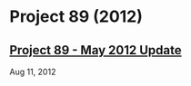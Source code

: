 # Project 89 (2012)

## [Project 89 - May 2012 Update](https://www.scribd.com/document/102605824/Project-89-May-2012-Update)
Aug 11, 2012
